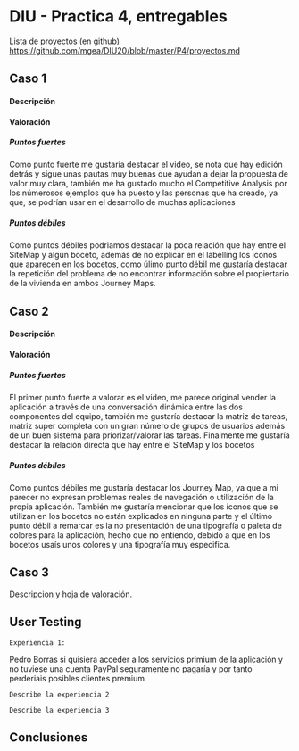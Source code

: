 # DIU - Practica 4, entregables

Lista de proyectos (en github) https://github.com/mgea/DIU20/blob/master/P4/proyectos.md


## Caso 1

#### Descripción
#### Valoración
##### Puntos fuertes 
Como punto fuerte me gustaría destacar el video, se nota que hay edición detrás y sigue unas pautas muy buenas que ayudan a dejar la propuesta de valor muy clara, también me ha gustado mucho el Competitive Analysis por los númerosos ejemplos que ha puesto y las personas que ha creado, ya que, se podrían usar en el desarrollo de muchas aplicaciones
##### Puntos débiles 
Como puntos débiles podriamos destacar la poca relación que hay entre el SiteMap y algún boceto, además de no explicar en el labelling los iconos que aparecen en los bocetos, como úlimo punto débil me gustaría destacar la repetición del problema de no encontrar información sobre el propiertario de la vivienda en ambos Journey Maps.


## Caso 2

#### Descripción
#### Valoración
##### Puntos fuertes 
El primer punto fuerte a valorar es el video, me parece original vender la aplicación a través de una conversación dinámica entre las dos componentes del equipo, también me gustaría destacar la matriz de tareas, matriz super completa con un gran número de grupos de usuarios además de un buen sistema para priorizar/valorar las tareas. Finalmente me gustaría destacar la relación directa que hay entre el SiteMap y los bocetos

##### Puntos débiles 
Como puntos débiles me gustaría destacar los Journey Map, ya que a mi parecer no expresan problemas reales de navegación o utilización de la propia aplicación. También me gustaría mencionar que los iconos que se utilizan en los bocetos no están explicados en ninguna parte y el último punto débil a remarcar es la no presentación de una tipografía o paleta de colores para la aplicación, hecho que no entiendo, debido a que en los bocetos usaís unos colores y una tipografía muy especifica.

## Caso 3

Descripcion y hoja de valoración.   

## User Testing

	Experiencia 1:    
Pedro Borras si quisiera acceder a los servicios primium de la aplicación y no tuviese una cuenta PayPal seguramente no pagaría y por tanto perderiais posibles clientes premium

	Describe la experiencia 2

	Describe la experiencia 3


## Conclusiones
